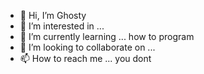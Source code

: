 - 👋 Hi, I’m Ghosty
- 👀 I’m interested in ... 
- 🌱 I’m currently learning ... how to program
- 💞️ I’m looking to collaborate on ...
- 📫 How to reach me ... you dont

<!---
Ghosty8K/Ghosty8K is a ✨ special ✨ repository because its `README.md` (this file) appears on your GitHub profile.
You can click the Preview link to take a look at your changes.
--->
